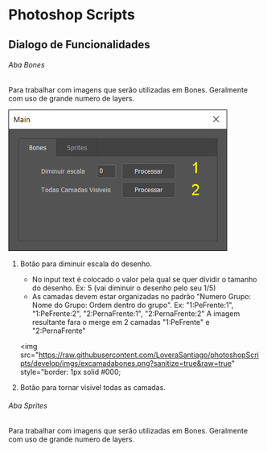 # Photoshop Scripts

## Dialogo de Funcionalidades

###### Aba Bones
Para trabalhar com imagens que serão utilizadas em Bones. Geralmente com uso de grande numero de layers.

<img src="https://raw.githubusercontent.com/LoveraSantiago/photoshopScripts/develop/imgs/dialog1.png?sanitize=true&raw=true" style="border: 1px solid #000;">

1. Botão para diminuir escala do desenho. 
    - No input text é colocado o valor pela qual se quer dividir o tamanho do desenho. 
      Ex: 5 (vai diminuir o desenho pelo seu 1/5)
    - As camadas devem estar organizadas no padrão "Numero Grupo: Nome do Grupo: Ordem dentro do grupo".
      Ex: "1:PeFrente:1", "1:PeFrente:2", "2:PernaFrente:1", "2:PernaFrente:2"
      A imagem resultante fara o merge em 2 camadas "1:PeFrente" e "2:PernaFrente"

    <img src="https://raw.githubusercontent.com/LoveraSantiago/photoshopScripts/develop/imgs/excamadabones.png?sanitize=true&raw=true" style="border: 1px solid #000;

2. Botão para tornar visivel todas as camadas.

###### Aba Sprites
Para trabalhar com imagens que serão utilizadas em Bones. Geralmente com uso de grande numero de layers.
